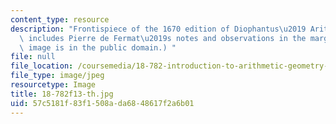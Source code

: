 ```yaml
---
content_type: resource
description: "Frontispiece of the 1670 edition of Diophantus\u2019 Arithmetica, which\
  \ includes Pierre de Fermat\u2019s notes and observations in the margins. (This\
  \ image is in the public domain.) "
file: null
file_location: /coursemedia/18-782-introduction-to-arithmetic-geometry-fall-2013/57c5181f83f1508ada6848617f2a6b01_18-782f13-th.jpg
file_type: image/jpeg
resourcetype: Image
title: 18-782f13-th.jpg
uid: 57c5181f-83f1-508a-da68-48617f2a6b01
---
```

